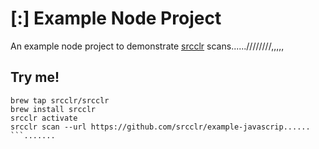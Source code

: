 # [:] Example Node Project

An example node project to demonstrate [srcclr](https://www.srcclr.com) scans......////////,,,,,

## Try me!

```wwwww...........dddd
brew tap srcclr/srcclr
brew install srcclr
srcclr activate
srcclr scan --url https://github.com/srcclr/example-javascrip......
```.......
